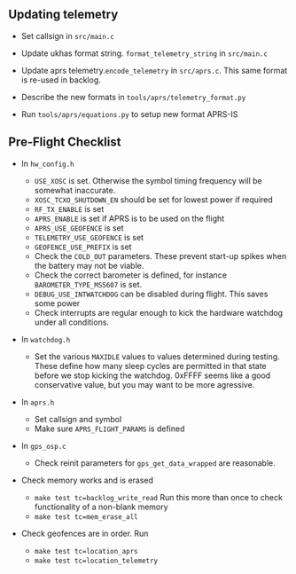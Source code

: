 ## Updating telemetry ##

  - Set callsign in `src/main.c`

  - Update ukhas format string. `format_telemetry_string` in `src/main.c`
  - Update aprs telemetry.`encode_telemetry` in `src/aprs.c`. This same format is re-used in backlog.

  - Describe the new formats in `tools/aprs/telemetry_format.py`
  - Run `tools/aprs/equations.py` to setup new format APRS-IS

## Pre-Flight Checklist ##

- In `hw_config.h`
  - `USE_XOSC` is set. Otherwise the symbol timing frequency will be
    somewhat inaccurate.
  - `XOSC_TCXO_SHUTDOWN_EN` should be set for lowest power if required
  - `RF_TX_ENABLE` is set
  - `APRS_ENABLE` is set if APRS is to be used on the flight
  - `APRS_USE_GEOFENCE` is set
  - `TELEMETRY_USE_GEOFENCE` is set
  - `GEOFENCE_USE_PREFIX` is set
  - Check the `COLD_OUT` parameters. These prevent start-up spikes when the battery may not be viable.
  - Check the correct barometer is defined, for instance `BAROMETER_TYPE_MS5607` is set.
  - `DEBUG_USE_INTWATCHDOG` can be disabled during flight. This saves some power
  - Check interrupts are regular enough to kick the hardware
    watchdog under all conditions.

- In `watchdog.h`
  - Set the various `MAXIDLE` values to values determined during
    testing. These define how many sleep cycles are permitted in that
    state before we stop kicking the watchdog. 0xFFFF seems like a
    good conservative value, but you may want to be more agressive.

- In `aprs.h`
  - Set callsign and symbol
  - Make sure `APRS_FLIGHT_PARAMS` is defined

- In `gps_osp.c`
  - Check reinit parameters for `gps_get_data_wrapped` are reasonable.

- Check memory works and is erased
  - `make test tc=backlog_write_read` Run this more than once to check functionality of a non-blank memory
  - `make test tc=mem_erase_all`

- Check geofences are in order. Run
  - `make test tc=location_aprs`
  - `make test tc=location_telemetry`
